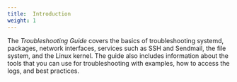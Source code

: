```yaml
---
title:  Introduction
weight: 1
---
```


The *Troubleshooting Guide* covers the basics of troubleshooting systemd, packages, network interfaces, services such as SSH and Sendmail, the file system, and the Linux kernel. The guide also includes information about the tools that you can use for troubleshooting with examples, how to access the logs, and best practices.